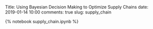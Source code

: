 Title: Using Bayesian Decision Making to Optimize Supply Chains 
date: 2019-01-14 10:00
comments: true
slug: supply_chain

{% notebook supply_chain.ipynb %}
